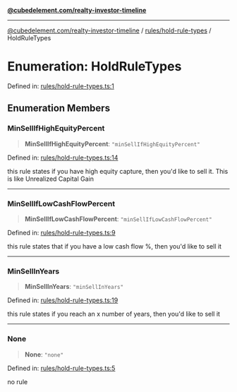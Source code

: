 [**@cubedelement.com/realty-investor-timeline**](../../../index.md)

---

[@cubedelement.com/realty-investor-timeline](../../../modules.md) / [rules/hold-rule-types](../index.md) / HoldRuleTypes

# Enumeration: HoldRuleTypes

Defined in: [rules/hold-rule-types.ts:1](https://github.com/kvernon/realty-investor-timeline/blob/d14161e46dc540b751017ae4b2cfca53cbab658c/src/rules/hold-rule-types.ts#L1)

## Enumeration Members

### MinSellIfHighEquityPercent

> **MinSellIfHighEquityPercent**: `"minSellIfHighEquityPercent"`

Defined in: [rules/hold-rule-types.ts:14](https://github.com/kvernon/realty-investor-timeline/blob/d14161e46dc540b751017ae4b2cfca53cbab658c/src/rules/hold-rule-types.ts#L14)

this rule states if you have high equity capture, then you'd like to sell it. This is like Unrealized Capital Gain

---

### MinSellIfLowCashFlowPercent

> **MinSellIfLowCashFlowPercent**: `"minSellIfLowCashFlowPercent"`

Defined in: [rules/hold-rule-types.ts:9](https://github.com/kvernon/realty-investor-timeline/blob/d14161e46dc540b751017ae4b2cfca53cbab658c/src/rules/hold-rule-types.ts#L9)

this rule states that if you have a low cash flow %, then you'd like to sell it

---

### MinSellInYears

> **MinSellInYears**: `"minSellInYears"`

Defined in: [rules/hold-rule-types.ts:19](https://github.com/kvernon/realty-investor-timeline/blob/d14161e46dc540b751017ae4b2cfca53cbab658c/src/rules/hold-rule-types.ts#L19)

this rule states if you reach an x number of years, then you'd like to sell it

---

### None

> **None**: `"none"`

Defined in: [rules/hold-rule-types.ts:5](https://github.com/kvernon/realty-investor-timeline/blob/d14161e46dc540b751017ae4b2cfca53cbab658c/src/rules/hold-rule-types.ts#L5)

no rule
